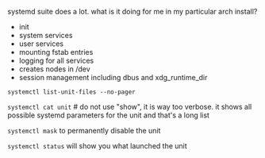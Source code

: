systemd suite does a lot. what is it doing for me in my particular arch install?


* init
* system services
* user services
* mounting fstab entries
* logging for all services
* creates nodes in /dev
* session management including dbus and xdg_runtime_dir


`systemctl list-unit-files --no-pager`

`systemctl cat unit` # do not use "show", it is way too verbose. it shows all possible systemd parameters for the unit and that's a long list

`systemctl mask` to permanently disable the unit

`systemctl status` will show you what launched the unit